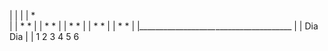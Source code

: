 |                        |
|                        |          *    
|                        |       *     *
|                        |     *         *
|                        |   *             *
|                        |  *               *
|                        | *                 * 
|                        |*___________________*___________________
|                        |   Dia              Dia
|                        |    1   2   3   4   5   6


